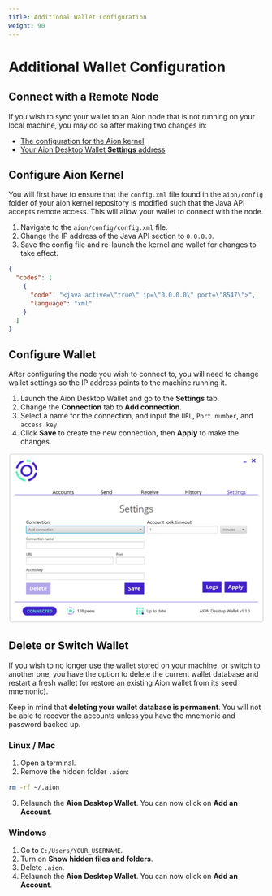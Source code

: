 ```yaml
---
title: Additional Wallet Configuration
weight: 90
---
```


# Additional Wallet Configuration

## Connect with a Remote Node

If you wish to sync your wallet to an Aion node that is not running on your local machine, you may do so after making two changes in:

- [The configuration for the Aion kernel](https://docs.aion.network/docs/configure)
- [Your Aion Desktop Wallet **Settings** address](https://docs.aion.network/docs/configure)

## Configure Aion Kernel

You will first have to ensure that the `config.xml` file found in the `aion/config` folder of your aion kernel repository is modified such that the Java API accepts remote access. This will allow your wallet to connect with the node.

1. Navigate to the `aion/config/config.xml` file.
2. Change the IP address of the Java API section to `0.0.0.0`.
3. Save the config file and re-launch the kernel and wallet for changes to take effect.

```json
{
  "codes": [
    {
      "code": "<java active=\"true\" ip=\"0.0.0.0\" port=\"8547\">",
      "language": "xml"
    }
  ]
}
```

## Configure Wallet

After configuring the node you wish to connect to, you will need to change wallet settings so the IP address points to the machine running it.

1. Launch the Aion Desktop Wallet and go to the **Settings** tab.
2. Change the **Connection** tab to **Add connection**.
3. Select a name for the connection, and input the `URL`, `Port number`, and `access key`.
4. Click **Save** to create the new connection, then **Apply** to make the changes.

![Desktop Wallet Settings Tab](/tokens/aion-desktop-wallet/images/desktop-wallet-settings-tab.png)

## Delete or Switch Wallet

If you wish to no longer use the wallet stored on your machine, or switch to another one, you have the option to delete the current wallet database and restart a fresh wallet (or restore an existing Aion wallet from its seed mnemonic).

Keep in mind that **deleting your wallet database is permanent**. You will not be able to recover the accounts unless you have the mnemonic and password backed up.

### Linux / Mac

1. Open a terminal.
2. Remove the hidden folder `.aion`:

```bash
rm -rf ~/.aion
```

3. Relaunch the **Aion Desktop Wallet**. You can now click on **Add an Account**.

### Windows

1. Go to `C:/Users/YOUR_USERNAME`.
2. Turn on **Show hidden files and folders**.
3. Delete `.aion`.
4. Relaunch the **Aion Desktop Wallet**. You can now click on **Add an Account**.